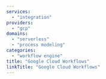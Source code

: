 ```yaml
---
services:
  - "integration"
providers:
  - "gcp"
domains:
  - "serverless"
  - "process modeling"
categories:
  - "workflow engine"
title: "Google Cloud Workflows"
linkTitle: "Google Cloud Workflows"
---
```

